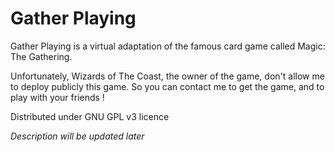 # Gather Playing

Gather Playing is a virtual adaptation of the famous card game called Magic: The Gathering.

Unfortunately, Wizards of The Coast, the owner of the game, don't allow me to deploy publicly this game. So you can contact me to get the game, and to play with your friends !

Distributed under GNU GPL v3 licence

_Description will be updated later_